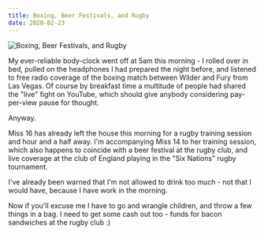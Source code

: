 ```yaml
---
title: Boxing, Beer Festivals, and Rugby
date: 2020-02-23
---
```


![Boxing, Beer Festivals, and Rugby](https://source.unsplash.com/9ZQzrLWV52M/1600x900)

My ever-reliable body-clock went off at 5am this morning - I rolled over in bed, pulled on the headphones I had prepared the night before, and listened to free radio coverage of the boxing match between Wilder and Fury from Las Vegas. Of course by breakfast time a multitude of people had shared the "live" fight on YouTube, which should give anybody considering pay-per-view pause for thought.

Anyway.

Miss 16 has already left the house this morning for a rugby training session and hour and a half away. I'm accompanying Miss 14 to her training session, which also happens to coincide with a beer festival at the rugby club, and live coverage at the club of England playing in the "Six Nations" rugby tournament.

I've already been warned that I'm not allowed to drink too much - not that I would have, because I have work in the morning.

Now if you'll excuse me I have to go and wrangle children, and throw a few things in a bag. I need to get some cash out too - funds for bacon sandwiches at the rugby club :)
